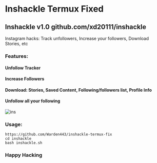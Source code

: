 # Inshackle Termux Fixed
## Inshackle v1.0 github.com/xd20111/inshackle

Instagram hacks: Track unfollowers, Increase your followers, Download Stories, etc

### Features:
#### Unfollow Tracker
#### Increase Followers
#### Download: Stories, Saved Content, Following/followers list, Profile Info
#### Unfollow all your following

![ins](https://user-images.githubusercontent.com/34893261/53686880-d50f6000-3d0b-11e9-8c42-cab1ad30b24e.png)

### Usage:
```
https://github.com/Warden443/inshackle-termux-fix
cd inshackle
bash inshackle.sh
```

### Happy Hacking
